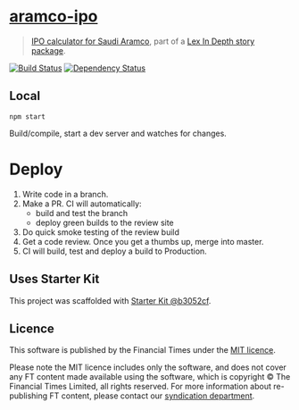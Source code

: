 # [aramco-ipo](https://ig.ft.com/sites/aramco-ipo)

> [IPO calculator for Saudi Aramco](https://ig.ft.com/saudi-aramco-ipo-calculator/), part of a [Lex In Depth story package](https://www.ft.com/content/7ed59bee-163b-11e7-b0c1-37e417ee6c76).

[![Build Status][circle-image]][circle-url] [![Dependency Status][devdeps-image]][devdeps-url]

## Local

```
npm start
```

Build/compile, start a dev server and watches for changes.

# Deploy

1. Write code in a branch.
2. Make a PR. CI will automatically:
    * build and test the branch
    * deploy green builds to the review site
3. Do quick smoke testing of the review build
4. Get a code review. Once you get a thumbs up, merge into master.
5. CI will build, test and deploy a build to Production.


## Uses Starter Kit

This project was scaffolded with [Starter Kit @b3052cf](https://github.com/ft-interactive/starter-kit/tree/b3052cf).

## Licence
This software is published by the Financial Times under the [MIT licence](http://opensource.org/licenses/MIT).

Please note the MIT licence includes only the software, and does not cover any FT content made available using the software, which is copyright &copy; The Financial Times Limited, all rights reserved. For more information about re-publishing FT content, please contact our [syndication department](http://syndication.ft.com/).

<!-- badge URLs -->
[circle-url]: https://circleci.com/gh/ft-interactive/aramco-ipo
[circle-image]: https://circleci.com/gh/ft-interactive/aramco-ipo/tree/master.svg?style=shield

[devdeps-url]: https://david-dm.org/ft-interactive/aramco-ipo#info=devDependencies
[devdeps-image]: https://img.shields.io/david/dev/ft-interactive/aramco-ipo.svg?style=flat-square
